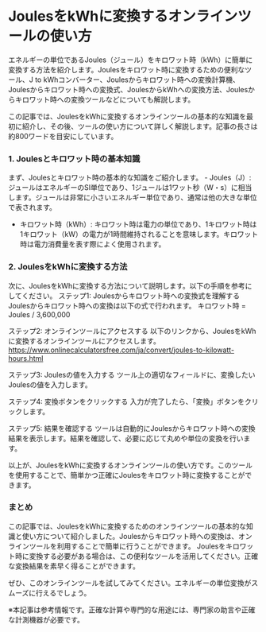 JoulesをkWhに変換するオンラインツールの使い方
===========================

エネルギーの単位であるJoules（ジュール）をキロワット時（kWh）に簡単に変換する方法を紹介します。Joulesをキロワット時に変換するための便利なツール、J to kWhコンバーター、Joulesからキロワット時への変換計算機、Joulesからキロワット時への変換式、JoulesからkWhへの変換方法、Joulesからキロワット時への変換ツールなどについても解説します。

この記事では、JoulesをkWhに変換するオンラインツールの基本的な知識を最初に紹介し、その後、ツールの使い方について詳しく解説します。記事の長さは約800ワードを目安にしています。

### 1. Joulesとキロワット時の基本知識

まず、Joulesとキロワット時の基本的な知識をご紹介します。 - Joules（J）: ジュールはエネルギーのSI単位であり、1ジュールは1ワット秒（W・s）に相当します。ジュールは非常に小さいエネルギー単位であり、通常は他の大きな単位で表されます。
- キロワット時（kWh）: キロワット時は電力の単位であり、1キロワット時は1キロワット（kW）の電力が1時間維持されることを意味します。キロワット時は電力消費量を表す際によく使用されます。

### 2. JoulesをkWhに変換する方法

次に、JoulesをkWhに変換する方法について説明します。以下の手順を参考にしてください。 ステップ1: Joulesからキロワット時への変換式を理解する Joulesからキロワット時への変換は以下の式で行われます。 キロワット時 = Joules / 3,600,000

ステップ2: オンラインツールにアクセスする 以下のリンクから、JoulesをkWhに変換するオンラインツールにアクセスします。 <https://www.onlinecalculatorsfree.com/ja/convert/joules-to-kilowatt-hours.html>

ステップ3: Joulesの値を入力する ツール上の適切なフィールドに、変換したいJoulesの値を入力します。

ステップ4: 変換ボタンをクリックする 入力が完了したら、「変換」ボタンをクリックします。

ステップ5: 結果を確認する ツールは自動的にJoulesからキロワット時への変換結果を表示します。結果を確認して、必要に応じて丸めや単位の変換を行います。

以上が、JoulesをkWhに変換するオンラインツールの使い方です。このツールを使用することで、簡単かつ正確にJoulesをキロワット時に変換することができます。

### まとめ

この記事では、JoulesをkWhに変換するためのオンラインツールの基本的な知識と使い方について紹介しました。Joulesからキロワット時への変換は、オンラインツールを利用することで簡単に行うことができます。 Joulesをキロワット時に変換する必要がある場合は、この便利なツールを活用してください。正確な変換結果を素早く得ることができます。

ぜひ、このオンラインツールを試してみてください。エネルギーの単位変換がスムーズに行えるでしょう。

※本記事は参考情報です。正確な計算や専門的な用途には、専門家の助言や正確な計測機器が必要です。